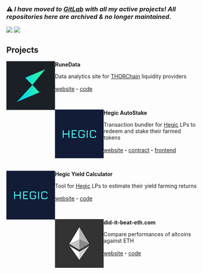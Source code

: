### ⚠️ *I have moved to [GitLab](https://gitlab.com/0x_larry) with all my active projects! All repositories here are archived & no longer maintained.*

[![](https://img.shields.io/twitter/follow/_0x_Larry?label=follow%20on%20twitter&style=for-the-badge&logo=twitter)](https://twitter.com/_0x_larry)
[![](https://img.shields.io/github/followers/Larrypcdotcom?label=follow%20on%20GitHub&style=for-the-badge&logo=github)](https://github.com/Larrypcdotcom)

## Projects

<img align="left" width="128" height="128" src="thorchain.png"> **RuneData**

Data analytics site for [THORChain](https://thorchain.org/) liquidity providers

[website](https://runedata.info/)・[code](https://gitlab.com/0x_larry/runedata)

<br>

<img align="left" width="128" height="128" src="hegic.png"> **Hegic AutoStake**

Transaction bundler for [Hegic](https://www.hegic.co/) LPs to redeem and stake their farmed tokens

[website](https://hegic.autostake.co/)・[contract](https://github.com/Larrypcdotcom/hegic-autostake)・[frontend](https://github.com/Larrypcdotcom/hegic-autostake-frontend)

<br>

<img align="left" width="128" height="128" src="hegic.png"> **Hegic Yield Calculator**

Tool for [Hegic](https://www.hegic.co/) LPs to estimate their yield farming returns

[website](https://larrypcdotcom.github.io/hegic-yield-estimator/)・[code](https://github.com/Larrypcdotcom/hegic-yield-estimator)

<br>

<img align="left" width="128" height="128" src="ethereum.png"> **did-it-beat-eth.com**

Compare performances of altcoins against ETH

[website](https://did-it-beat-eth.com/)・[code](https://github.com/Larrypcdotcom/did-it-beat-eth)
